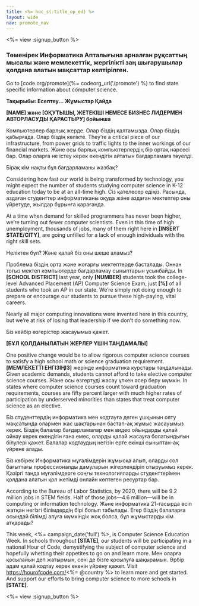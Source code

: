 ```yaml
---
title: <%= hoc_s(:title_op_ed) %>
layout: wide
nav: promote_nav
---
```

<%= view :signup_button %>

### Төменірек Информатика Апталығына арналған рұқсаттың мысалы және мемлекеттік, жергілікті заң шығарушылар қолдана алатын мақсаттар келтірілген.

  


Go to [code.org/promote](%= codeorg_url('/promote') %) to find state specific information about computer science.

**Тақырыбы: Есептеу... Жұмыстар Қайда**

**[NAME] және [ОҚУТЫШЫ, ЖЕТЕКІШІ НЕМЕСЕ БИЗНЕС ЛИДЕРМЕН АВТОРЛАСУДЫ ҚАРАСТЫРУ] бойынша**

Компьютерлер барлық жерде. Олар біздің қалтамызда. Олар біздің қабырғада. Олар біздің көлікте. They’re a critical piece of our infrastructure, from power grids to traffic lights to the inner workings of our financial markets. Және осы барлық компьютерлердің бір ортақ нәрсесі бар. Олар оларға не істеу керек екендігін айтатын бағдарламаға тәуелді.

Бірақ кім нақты бұл бағдарламаны жазбақ?

Considering how fast our world is being transformed by technology, you might expect the number of students studying computer science in K-12 education today to be at an all-time high. Сіз қателесер едіңіз. Расында, аздаған студенттер информатиканы оқуда және аздаған мектептер оны үйретуде, жылдар бұрынға қарағанда.

At a time when demand for skilled programmers has never been higher, we’re turning out fewer computer scientists. Even in this time of high unemployment, thousands of jobs, many of them right here in **[INSERT STATE/CITY]**, are going unfilled for a lack of enough individuals with the right skill sets.

Неліктен бұл? Және қалай біз оны шеше аламыз?

Проблема біздің орта және жоғарғы мектептерде басталады. Оннан тоғыз мектеп компьютерде бағдарламау сыныптарын ұсынбайды. In **[SCHOOL DISTRICT]** last year, only **[NUMBER]** students took the college-level Advanced Placement (AP) Computer Science Exam, just **[%]** of all students who took an AP in our state. We’re simply not doing enough to prepare or encourage our students to pursue these high-paying, vital careers.

Nearly all major computing innovations were invented here in this country, but we’re at risk of losing that leadership if we don’t do something now.

Біз кейбір өзгерістер жасауымыз қажет.

**[БҰЛ ҚОЛДАНЫЛАТЫН ЖЕРЛЕР ҮШІН ТАҢДАМАЛЫ]**

One positive change would be to allow rigorous computer science courses to satisfy a high school math or science graduation requirement. **[МЕМЛЕКЕТТІ ЕНГІЗІҢІЗ]** жерінде информатика курстары таңдалынады. Given academic demands, students cannot afford to take elective computer science courses. Және осы өзгертуді жасау үлкен әсер беру мүмкін. In states where computer science courses count toward graduation requirements, courses are fifty percent larger with much higher rates of participation by underserved minorities than states that treat computer science as an elective.

Біз студенттердің информатика мен кодтауға деген ұшқынын ояту мақсатында олармен жас шақтарынан бастап-ақ жұмыс жасауымыз керек. Біздің балалар бағдарламалар мен видео ойындарды қалай ойнау керек екендігін ғана емес, оларды қалай жасауға болатындығын білулері қажет. Балалар кодтаудың негізін ерте екінші сыныптан-ақ үйрене алады.

Біз көбірек Информатика мұғалімдерін жұмысқа алып, оларды сол бағыттағы профессионалды дамуларын жігерлендіріп отыруымыз керек. Қазіргі таңда мұғалімдерге соңғы технологияларды студенттерімен қолдана алатын қол жетімді онлайн көптеген ресуртар бар.

According to the Bureau of Labor Statistics, by 2020, there will be 9.2 million jobs in STEM fields. Half of those jobs—4.6 million—will be in computing or information technology. Және информатика 21-ғасырда өсіп жатқан негізгі білімдердің бірі болып табылады. Егер біздің балаларға осындай білімді алуға мүмкіндік жоқ болса, бұл жұмыстарды кім атқарады?

This week, <%= campaign_date('full') %>, is Computer Science Education Week. In schools throughout **[STATE]**, our students will be participating in a national Hour of Code, demystifying the subject of computer science and hopefully whetting their appetites to go on and learn more. Мен оларға қосылайын деп жатырмын, сені де бізге қосылуға шақырамын. Әрбір адам қалай кодтау керек екенін үйрену қажет. Visit https://hourofcode.com/<%= @country %> to learn more and get started. And support our efforts to bring computer science to more schools in **[STATE]**.

<%= view :signup_button %>